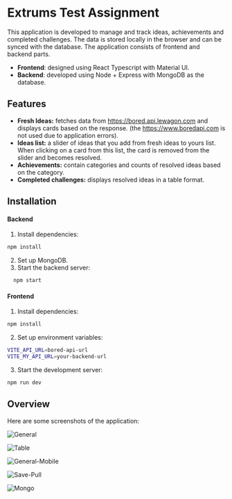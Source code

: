 # Extrums Test Assignment

This application is developed to manage and track ideas, achievements and completed challenges. The data is stored locally in the browser and can be synced with the database. The application consists of frontend and backend parts.

- **Frontend**: designed using React Typescript with Material UI.
- **Backend**: developed using Node + Express with MongoDB as the database.

## Features

- **Fresh Ideas:** fetches data from https://bored.api.lewagon.com and displays cards based on the response. (the https://www.boredapi.com is not used due to application errors).
- **Ideas list:** a slider of ideas that you add from fresh ideas to yours list. When clicking on a card from this list, the card is removed from the slider and becomes resolved.
- **Achievements:** contain categories and counts of resolved ideas based on the category.
- **Completed challenges:** displays resolved ideas in a table format.

## Installation

#### Backend

1. Install dependencies:

```bash
npm install
```

2. Set up MongoDB.
3. Start the backend server:

```bash
  npm start
```

#### Frontend

1. Install dependencies:

```bash
npm install
```

2. Set up environment variables:

```bash
VITE_API_URL=bored-api-url
VITE_MY_API_URL=your-backend-url
```

3. Start the development server:

```bash
npm run dev
```

## Overview

Here are some screenshots of the application:

![General](https://drive.google.com/uc?export=view&id=1nV0cFimtA7_VWUIM_4y6Bl1sVJwmGJN2)

![Table](https://drive.google.com/uc?export=view&id=1T_m0jgPc5Vphkt1rUpzMJTqjbQny2gI7)

![General-Mobile](https://drive.google.com/uc?export=view&id=1PLexEDfMxs6R7t0Xi3caQ_a3H_cQVqZ0)

![Save-Pull](https://drive.google.com/uc?export=view&id=1isx3-qEvQ1MmswdznsRFrGQTNB5Wc9na)

![Mongo](https://drive.google.com/uc?export=view&id=1YhfYvc8_CnuB_ze3SHck_-N8AKisLAeV)
